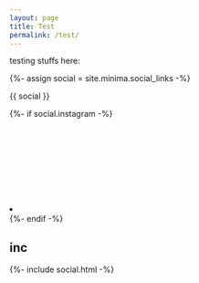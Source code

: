 ```yaml
---
layout: page
title: Test
permalink: /test/
---
```

testing stuffs here:

{%- assign social = site.minima.social_links -%}

{{ social }}

{%- if social.instagram -%}<li><a href="https://www.instagram.com/{{ social.instagram | cgi_escape | escape }}" title="{{ social.instagram | escape }}"><svg class="svg-icon grey"><use xlink:href="{{ '/assets/minima-social-icons.svg#instagram' | relative_url }}"></use></svg></a></li>{%- endif -%}

## inc
{%- include social.html -%}
